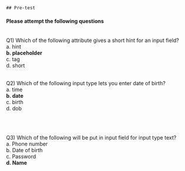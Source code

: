     ## Pre-test
#### Please attempt the following questions

<br>Q1) Which of the following attribute gives a short hint for an input field?
<br>a.	hint
<br><b>b. placeholder</b>
<br>c.	tag
<br>d.	short
<br>


<br>Q2) Which of the following input type lets you enter date of birth?
<br>a.	time
<br><b>b.	date</b>
<br>c.	birth
<br>d.	dob<br>

<br>

<br>Q3) Which of the following will be put in input field for input type text?
<br>a.	Phone number
<br>b.	Date of birth
<br>c.	Password
<br><b>d. Name</b>

